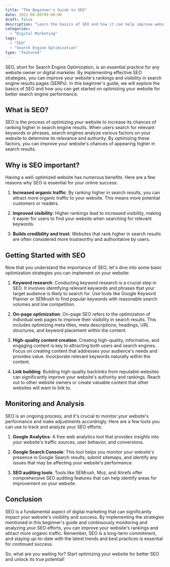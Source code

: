```yaml
---
title: "The Beginner's Guide to SEO"
date: 2022-08-08T09:00:00
draft: false
description: "Learn the basics of SEO and how it can help improve website rankings and visibility in search engines."
categories:
  - "Digital Marketing"
tags:
  - "SEO"
  - "Search Engine Optimization"
type: "featured"
---
```


SEO, short for Search Engine Optimization, is an essential practice for any website owner or digital marketer. By implementing effective SEO strategies, you can improve your website's rankings and visibility in search engine results pages (SERPs). In this beginner's guide, we will explore the basics of SEO and how you can get started on optimizing your website for better search engine performance.

## What is SEO?

SEO is the process of optimizing your website to increase its chances of ranking higher in search engine results. When users search for relevant keywords or phrases, search engines analyze various factors on your website to determine its relevance and authority. By optimizing these factors, you can improve your website's chances of appearing higher in search results.

## Why is SEO important?

Having a well-optimized website has numerous benefits. Here are a few reasons why SEO is essential for your online success:

1. **Increased organic traffic**: By ranking higher in search results, you can attract more organic traffic to your website. This means more potential customers or readers.

2. **Improved visibility**: Higher rankings lead to increased visibility, making it easier for users to find your website when searching for relevant keywords.

3. **Builds credibility and trust**: Websites that rank higher in search results are often considered more trustworthy and authoritative by users.

## Getting Started with SEO

Now that you understand the importance of SEO, let's dive into some basic optimization strategies you can implement on your website:

1. **Keyword research**: Conducting keyword research is a crucial step in SEO. It involves identifying relevant keywords and phrases that your target audience is likely to search for. Use tools like Google Keyword Planner or SEMrush to find popular keywords with reasonable search volumes and low competition.

2. **On-page optimization**: On-page SEO refers to the optimization of individual web pages to improve their visibility in search results. This includes optimizing meta titles, meta descriptions, headings, URL structures, and keyword placement within the content.

3. **High-quality content creation**: Creating high-quality, informative, and engaging content is key to attracting both users and search engines. Focus on creating content that addresses your audience's needs and provides value. Incorporate relevant keywords naturally within the content.

4. **Link building**: Building high-quality backlinks from reputable websites can significantly improve your website's authority and rankings. Reach out to other website owners or create valuable content that other websites will want to link to.

## Monitoring and Analysis

SEO is an ongoing process, and it's crucial to monitor your website's performance and make adjustments accordingly. Here are a few tools you can use to track and analyze your SEO efforts:

1. **Google Analytics**: A free web analytics tool that provides insights into your website's traffic sources, user behavior, and conversions.

2. **Google Search Console**: This tool helps you monitor your website's presence in Google Search results, submit sitemaps, and identify any issues that may be affecting your website's performance.

3. **SEO auditing tools**: Tools like SEMrush, Moz, and Ahrefs offer comprehensive SEO auditing features that can help identify areas for improvement on your website.

## Conclusion

SEO is a fundamental aspect of digital marketing that can significantly impact your website's visibility and success. By implementing the strategies mentioned in this beginner's guide and continuously monitoring and analyzing your SEO efforts, you can improve your website's rankings and attract more organic traffic. Remember, SEO is a long-term commitment, and staying up-to-date with the latest trends and best practices is essential for continued success.

So, what are you waiting for? Start optimizing your website for better SEO and unlock its true potential!
